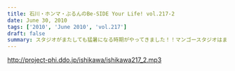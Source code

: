 ```yaml
---
title: 石川・ホンマ・ぶるんのBe-SIDE Your Life! vol.217-2
date: June 30, 2010
tags: ['2010', 'June 2010', 'vol.217']
draft: false
summary: スタジオがまたしても猛暑になる時期がやってきました！！マンゴースタジオはまさに熱帯です。楽曲のリクエスト体制は整えておいてください！！NAMAE
---
```


http://project-phi.ddo.jp/ishikawa/ishikawa217_2.mp3